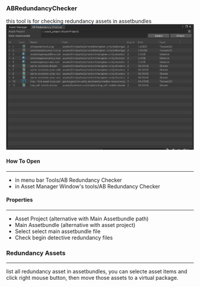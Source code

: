 ### **ABRedundancyChecker** 
this tool is for checking redundancy assets in assetbundles
![Version Manager](../Images/ab_redundancy_checker.jpg)

#### How To Open
***
* in menu bar Tools/AB Redundancy Checker
* in Asset Manager Window's tools/AB Redundancy Checker

#### Properties
***
* Asset Project (alternative with Main Assetbundle path)
* Main Assetbundle (alternative with asset project)
* Select 
  select main assetbundle file
* Check
  begin detective redundancy files

### Redundancy Assets
*** 
list all redundancy asset in assetbundles, you can selecte asset items and click right mouse button, then move those assets to a virtual package.